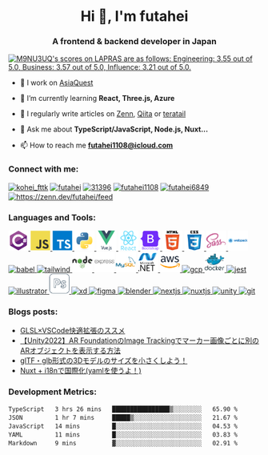 <h1 align="center">Hi 👋, I'm futahei</h1>

<h3 align="center">A frontend & backend developer in Japan</h3>

<!--START_SECTION:lapras-card-->
<p ><a href="https://lapras.com/public/M9NU3UQ" target="_blank" rel="noopener noreferrer"><img alt="M9NU3UQ's scores on LAPRAS are as follows: Engineering: 3.55 out of 5.0, Business: 3.57 out of 5.0, Influence: 3.21 out of 5.0." src="https://lapras-card-generator.vercel.app/api/svg?e=3.55&b=3.57&i=3.21&b1=%23232323&b2=%236d6d6d&i1=%23212121&i2=%23818181&l=en" width="400" ></a></p>
<!--END_SECTION:lapras-card-->

- 🔭 I work on [AsiaQuest](https://www.asia-quest.jp/)

- 🌱 I’m currently learning **React, Three.js, Azure**

- 📝 I regularly write articles on [Zenn](https://zenn.dev/futahei), [Qiita](https://qiita.com/Futahei) or [teratail](https://teratail.com/users/Futahei)

- 💬 Ask me about **TypeScript/JavaScript, Node.js, Nuxt...**

- 📫 How to reach me **futahei1108@icloud.com**

<h3 align="left">Connect with me:</h3>
<p align="left">
<a href="https://twitter.com/kohei_fttk" target="blank"><img align="center" src="https://raw.githubusercontent.com/rahuldkjain/github-profile-readme-generator/master/src/images/icons/Social/twitter.svg" alt="kohei_fttk" height="30" width="40" /></a>
<a href="https://linkedin.com/in/futahei" target="blank"><img align="center" src="https://raw.githubusercontent.com/rahuldkjain/github-profile-readme-generator/master/src/images/icons/Social/linked-in-alt.svg" alt="futahei" height="30" width="40" /></a>
<a href="https://stackoverflow.com/users/31396" target="blank"><img align="center" src="https://raw.githubusercontent.com/rahuldkjain/github-profile-readme-generator/master/src/images/icons/Social/stack-overflow.svg" alt="31396" height="30" width="40" /></a>
<a href="https://fb.com/futahei1108" target="blank"><img align="center" src="https://raw.githubusercontent.com/rahuldkjain/github-profile-readme-generator/master/src/images/icons/Social/facebook.svg" alt="futahei1108" height="30" width="40" /></a>
<a href="https://www.youtube.com/c/futahei6849" target="blank"><img align="center" src="https://raw.githubusercontent.com/rahuldkjain/github-profile-readme-generator/master/src/images/icons/Social/youtube.svg" alt="futahei6849" height="30" width="40" /></a>
<a href="/https://zenn.dev/futahei/feed" target="blank"><img align="center" src="https://raw.githubusercontent.com/rahuldkjain/github-profile-readme-generator/master/src/images/icons/Social/rss.svg" alt="https://zenn.dev/futahei/feed" height="30" width="40" /></a>
</p>

<h3 align="left">Languages and Tools:</h3>
<p align="left">
  <a href="https://www.w3schools.com/cs/" target="_blank" rel="noreferrer">
    <img src="https://raw.githubusercontent.com/devicons/devicon/master/icons/csharp/csharp-original.svg" alt="csharp"
      width="40" height="40" />
  </a>
  <a href="https://developer.mozilla.org/en-US/docs/Web/JavaScript" target="_blank" rel="noreferrer">
    <img src="https://raw.githubusercontent.com/devicons/devicon/master/icons/javascript/javascript-original.svg"
      alt="javascript" width="40" height="40" />
  </a>
  <a href="https://www.typescriptlang.org/" target="_blank" rel="noreferrer">
    <img src="https://raw.githubusercontent.com/devicons/devicon/master/icons/typescript/typescript-original.svg"
      alt="typescript" width="40" height="40" />
  </a>
  <a href="https://www.python.org" target="_blank" rel="noreferrer">
    <img src="https://raw.githubusercontent.com/devicons/devicon/master/icons/python/python-original.svg" alt="python"
      width="40" height="40" />
  </a>
  <a href="https://vuejs.org/" target="_blank" rel="noreferrer">
    <img src="https://raw.githubusercontent.com/devicons/devicon/master/icons/vuejs/vuejs-original-wordmark.svg"
      alt="vuejs" width="40" height="40" />
  </a>
  <a href="https://reactjs.org/" target="_blank" rel="noreferrer">
    <img src="https://raw.githubusercontent.com/devicons/devicon/master/icons/react/react-original-wordmark.svg"
      alt="react" width="40" height="40" />
  </a>
  <a href="https://getbootstrap.com" target="_blank" rel="noreferrer">
    <img src="https://raw.githubusercontent.com/devicons/devicon/master/icons/bootstrap/bootstrap-plain-wordmark.svg"
      alt="bootstrap" width="40" height="40" />
  </a>
  <a href="https://www.w3.org/html/" target="_blank" rel="noreferrer">
    <img src="https://raw.githubusercontent.com/devicons/devicon/master/icons/html5/html5-original-wordmark.svg"
      alt="html5" width="40" height="40" />
  </a>
  <a href="https://www.w3schools.com/css/" target="_blank" rel="noreferrer">
    <img src="https://raw.githubusercontent.com/devicons/devicon/master/icons/css3/css3-original-wordmark.svg"
      alt="css3" width="40" height="40" />
  </a>
  <a href="https://sass-lang.com" target="_blank" rel="noreferrer">
    <img src="https://raw.githubusercontent.com/devicons/devicon/master/icons/sass/sass-original.svg" alt="sass"
      width="40" height="40" />
  </a>
  <a href="https://webpack.js.org" target="_blank" rel="noreferrer">
    <img
      src="https://raw.githubusercontent.com/devicons/devicon/d00d0969292a6569d45b06d3f350f463a0107b0d/icons/webpack/webpack-original-wordmark.svg"
      alt="webpack" width="40" height="40" />
  </a>
  <a href="https://babeljs.io/" target="_blank" rel="noreferrer">
    <img src="https://www.vectorlogo.zone/logos/babeljs/babeljs-icon.svg" alt="babel" width="40" height="40" />
  </a>
  <a href="https://tailwindcss.com/" target="_blank" rel="noreferrer">
    <img src="https://www.vectorlogo.zone/logos/tailwindcss/tailwindcss-icon.svg" alt="tailwind" width="40"
      height="40" />
  </a>
  <a href="https://nodejs.org" target="_blank" rel="noreferrer">
    <img src="https://raw.githubusercontent.com/devicons/devicon/master/icons/nodejs/nodejs-original-wordmark.svg"
      alt="nodejs" width="40" height="40" />
  </a>
  <a href="https://expressjs.com" target="_blank" rel="noreferrer">
    <img src="https://raw.githubusercontent.com/devicons/devicon/master/icons/express/express-original-wordmark.svg"
      alt="express" width="40" height="40" />
  </a>
  <a href="https://www.mysql.com/" target="_blank" rel="noreferrer">
    <img src="https://raw.githubusercontent.com/devicons/devicon/master/icons/mysql/mysql-original-wordmark.svg"
      alt="mysql" width="40" height="40" />
  </a>
  <a href="https://dotnet.microsoft.com/" target="_blank" rel="noreferrer">
    <img src="https://raw.githubusercontent.com/devicons/devicon/master/icons/dot-net/dot-net-original-wordmark.svg"
      alt="dotnet" width="40" height="40" />
  </a>
  <a href="https://aws.amazon.com" target="_blank" rel="noreferrer">
    <img
      src="https://raw.githubusercontent.com/devicons/devicon/master/icons/amazonwebservices/amazonwebservices-original-wordmark.svg"
      alt="aws" width="40" height="40" />
  </a>
  <a href="https://cloud.google.com" target="_blank" rel="noreferrer">
    <img src="https://www.vectorlogo.zone/logos/google_cloud/google_cloud-icon.svg" alt="gcp" width="40" height="40" />
  </a>
  <a href="https://www.docker.com/" target="_blank" rel="noreferrer">
    <img src="https://raw.githubusercontent.com/devicons/devicon/master/icons/docker/docker-original-wordmark.svg"
      alt="docker" width="40" height="40" />
  </a>
  <a href="https://jestjs.io" target="_blank" rel="noreferrer">
    <img src="https://www.vectorlogo.zone/logos/jestjsio/jestjsio-icon.svg" alt="jest" width="40" height="40" />
  </a>
  <a href="https://www.adobe.com/in/products/illustrator.html" target="_blank" rel="noreferrer">
    <img src="https://www.vectorlogo.zone/logos/adobe_illustrator/adobe_illustrator-icon.svg" alt="illustrator"
      width="40" height="40" />
  </a>
  <a href="https://www.photoshop.com/en" target="_blank" rel="noreferrer">
    <img src="https://raw.githubusercontent.com/devicons/devicon/master/icons/photoshop/photoshop-line.svg"
      alt="photoshop" width="40" height="40" />
  </a>
  <a href="https://www.adobe.com/products/xd.html" target="_blank" rel="noreferrer">
    <img src="https://cdn.worldvectorlogo.com/logos/adobe-xd.svg" alt="xd" width="40" height="40" />
  </a>
  <a href="https://www.figma.com/" target="_blank" rel="noreferrer">
    <img src="https://www.vectorlogo.zone/logos/figma/figma-icon.svg" alt="figma" width="40" height="40" />
  </a>
  <a href="https://www.blender.org/" target="_blank" rel="noreferrer">
    <img src="https://download.blender.org/branding/community/blender_community_badge_white.svg" alt="blender"
      width="40" height="40" />
  </a>
  <a href="https://nextjs.org/" target="_blank" rel="noreferrer">
    <img src="https://cdn.worldvectorlogo.com/logos/nextjs-2.svg" alt="nextjs" width="40" height="40" />
  </a>
  <a href="https://nuxtjs.org/" target="_blank" rel="noreferrer">
    <img src="https://www.vectorlogo.zone/logos/nuxtjs/nuxtjs-icon.svg" alt="nuxtjs" width="40" height="40" />
  </a>
  <a href="https://unity.com/" target="_blank" rel="noreferrer">
    <img src="https://www.vectorlogo.zone/logos/unity3d/unity3d-icon.svg" alt="unity" width="40" height="40" />
  </a>

  <a href="https://git-scm.com/" target="_blank" rel="noreferrer">
    <img src="https://www.vectorlogo.zone/logos/git-scm/git-scm-icon.svg" alt="git" width="40" height="40" />
  </a>
</p>

### Blogs posts:
<!-- BLOG-POST-LIST:START -->
- [GLSL×VSCode快適拡張のススメ](https://zenn.dev/futahei/articles/63e3d563db28eb)
- [【Unity2022】AR FoundationのImage Trackingでマーカー画像ごとに別のARオブジェクトを表示する方法](https://zenn.dev/futahei/articles/07b048a5ba6cf7)
- [glTF・glb形式の3Dモデルのサイズを小さくしよう！](https://zenn.dev/futahei/articles/85390c8f603e1f)
- [Nuxt + i18nで国際化&lpar;yamlを使うよ！&rpar;](https://zenn.dev/futahei/articles/b38c1df1b0edd9)
<!-- BLOG-POST-LIST:END -->

<h3>Development Metrics:</h3>

<!--START_SECTION:waka-->

```txt
TypeScript   3 hrs 26 mins   ████████████████▒░░░░░░░░   65.90 %
JSON         1 hr 7 mins     █████▒░░░░░░░░░░░░░░░░░░░   21.67 %
JavaScript   14 mins         █░░░░░░░░░░░░░░░░░░░░░░░░   04.53 %
YAML         11 mins         █░░░░░░░░░░░░░░░░░░░░░░░░   03.83 %
Markdown     9 mins          ▓░░░░░░░░░░░░░░░░░░░░░░░░   02.91 %
```

<!--END_SECTION:waka-->
